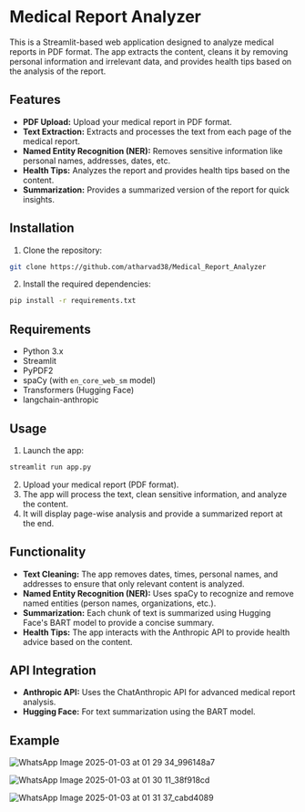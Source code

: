 # Medical Report Analyzer

This is a Streamlit-based web application designed to analyze medical reports in PDF format. The app extracts the content, cleans it by removing personal information and irrelevant data, and provides health tips based on the analysis of the report.

## Features

- **PDF Upload:** Upload your medical report in PDF format.
- **Text Extraction:** Extracts and processes the text from each page of the medical report.
- **Named Entity Recognition (NER):** Removes sensitive information like personal names, addresses, dates, etc.
- **Health Tips:** Analyzes the report and provides health tips based on the content.
- **Summarization:** Provides a summarized version of the report for quick insights.

## Installation

1. Clone the repository:

```bash
git clone https://github.com/atharvad38/Medical_Report_Analyzer
```

2. Install the required dependencies:

```bash
pip install -r requirements.txt
```

## Requirements

- Python 3.x
- Streamlit
- PyPDF2
- spaCy (with `en_core_web_sm` model)
- Transformers (Hugging Face)
- langchain-anthropic

## Usage

1. Launch the app:

```bash
streamlit run app.py
```

2. Upload your medical report (PDF format).
3. The app will process the text, clean sensitive information, and analyze the content.
4. It will display page-wise analysis and provide a summarized report at the end.

## Functionality

- **Text Cleaning:** The app removes dates, times, personal names, and addresses to ensure that only relevant content is analyzed.
- **Named Entity Recognition (NER):** Uses spaCy to recognize and remove named entities (person names, organizations, etc.).
- **Summarization:** Each chunk of text is summarized using Hugging Face's BART model to provide a concise summary.
- **Health Tips:** The app interacts with the Anthropic API to provide health advice based on the content.

## API Integration

- **Anthropic API:** Uses the ChatAnthropic API for advanced medical report analysis.
- **Hugging Face:** For text summarization using the BART model.

## Example
![WhatsApp Image 2025-01-03 at 01 29 34_996148a7](https://github.com/user-attachments/assets/a6c49284-acb6-4c58-b9fd-19f404cbe195)


![WhatsApp Image 2025-01-03 at 01 30 11_38f918cd](https://github.com/user-attachments/assets/c50e82f1-6da5-4e34-80ea-921681bb2663)


![WhatsApp Image 2025-01-03 at 01 31 37_cabd4089](https://github.com/user-attachments/assets/883cfe46-17f5-429e-88e6-6db637189028)



